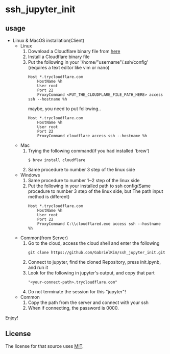 # ssh_jupyter_init

## usage
* Linux & MacOS installation(Client)
    * Linux
        1. Download a Cloudflare binary file from [here](https://developers.cloudflare.com/cloudflare-one/connections/connect-apps/install-and-setup/installation)
        2. Install a Cloudflare binary file
        3. Put the following in your '/home/"username"/.ssh/config' (requires a text editor like vim or nano)
            ```
            Host *.trycloudflare.com
                HostName %h
                User root
                Port 22
                ProxyCommand <PUT_THE_CLOUDFLARE_FILE_PATH_HERE> access ssh --hostname %h
            ```
            maybe, you need to put following..
            ```
            Host *.trycloudflare.com
                HostName %h
                User root
                Port 22
                ProxyCommand cloudflare access ssh --hostname %h
            ```
    * Mac
        1. Trying the following command(if you had installed 'brew')
            ```
            $ brew install cloudflare
            ```
        2. Same procedure to number 3 step of the linux side
    * Windows
        1. Same procedure to number 1~2 step of the linux side
        2. Put the following in your installed path to ssh config(Same procedure to number 3 step of the linux side, but The path input method is different)
            ```
            Host *.trycloudflare.com
                HostName %h
                User root
                Port 22
                ProxyCommand C:\\cloudflared.exe access ssh --hostname %h
            ```
    * Common(from Server)
        1. Go to the cloud, access the cloud shell and enter the following
            ```
            git clone https://github.com/GabrielKim/ssh_jupyter_init.git
            ```
        2. Connect to jupyter, find the cloned Repository, press init.ipynb, and run it
        3. Look for the following in jupyter's output, and copy that part
            ```
            "<your-connect-path>.trycloudflare.com"
            ```
        4. Do not terminate the session for this "jupyter"!
    * Common
        1. Copy the path from the server and connect with your ssh
        2. When if connecting, the password is 0000.

Enjoy!

## License
The license for that source uses [MIT](./LICENSE).